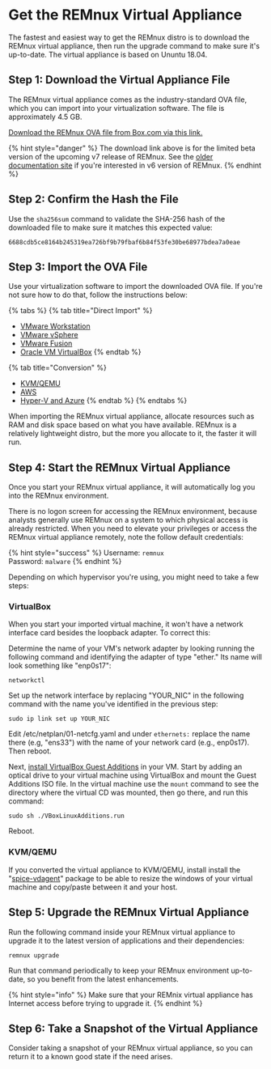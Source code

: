 # Get the REMnux Virtual Appliance

The fastest and easiest way to get the REMnux distro is to download the REMnux virtual appliance, then run the upgrade command to make sure it's up-to-date. The virtual appliance is based on Ununtu 18.04.

## Step 1: Download the Virtual Appliance File <a id="download-virtual-appliance"></a>

The REMnux virtual appliance comes as the industry-standard OVA file, which you can import into your virtualization software. The file is approximately 4.5 GB.

[Download the REMnux OVA file from Box.com via this link.](https://app.box.com/s/8q3baprjfe0t2u5kna210tzcpciivj47)

{% hint style="danger" %}
The download link above is for the limited beta version of the upcoming v7 release of REMnux. See the [older documentation site](https://REMnux.org/docs) if you're interested in v6 version of REMnux.
{% endhint %}

## Step 2: Confirm the Hash the File <a id="confirm-hash"></a>

Use the `sha256sum` command to validate the SHA-256 hash of the downloaded file to make sure it matches this expected value:

```text
6688cdb5ce8164b245319ea726bf9b79fbaf6b84f53fe30be68977bdea7a0eae
```

## Step 3: Import the OVA File <a id="import-ova-file"></a>

Use your virtualization software to import the downloaded OVA file. If you're not sure how to do that, follow the instructions below:

{% tabs %}
{% tab title="Direct Import" %}
* [VMware Workstation](https://docs.vmware.com/en/VMware-Workstation-Pro/15.0/com.vmware.ws.using.doc/GUID-DDCBE9C0-0EC9-4D09-8042-18436DA62F7A.html?hWord=N4IghgNiBcIJYFsAOB7ATgFwAQoG5hAF8g)
* [VMware vSphere](https://docs.vmware.com/en/VMware-vSphere/7.0/com.vmware.vsphere.vm_admin.doc/GUID-17BEDA21-43F6-41F4-8FB2-E01D275FE9B4.html)
* [VMware Fusion](https://docs.vmware.com/en/VMware-Fusion/11/com.vmware.fusion.using.doc/GUID-275EF202-CF74-43BF-A9E9-351488E16030.html)
* [Oracle VM VirtualBox](https://docs.oracle.com/cd/E26217_01/E26796/html/qs-import-vm.html)
{% endtab %}

{% tab title="Conversion" %}
* [KVM/QEMU](https://blog.ricosharp.com/posts/2019/Converting-ova-file-to-qcow2)
* [AWS](https://docs.aws.amazon.com/vm-import/latest/userguide/vmimport-image-import.html)
* [Hyper-V and Azure](https://docs.microsoft.com/en-us/previous-versions/windows/it-pro/windows-server-2012-R2-and-2012/dn873998%28v=ws.11%29?redirectedfrom=MSDN)
{% endtab %}
{% endtabs %}

When importing the REMnux virtual appliance, allocate resources such as RAM and disk space based on what you have available. REMnux is a relatively lightweight distro, but the more you allocate to it, the faster it will run.

## Step 4: Start the REMnux Virtual Appliance

Once you start your REMnux virtual appliance, it will automatically log you into the REMnux environment.

There is no logon screen for accessing the REMnux environment, because analysts generally use REMnux on a system to which physical access is already restricted. When you need to elevate your privileges or access the REMnux virtual appliance remotely, note the follow default credentials:

{% hint style="success" %}
Username: `remnux`  
Password: `malware`
{% endhint %}

Depending on which hypervisor you're using, you might need to take a few steps:

### VirtualBox

When you start your imported virtual machine, it won't have a network interface card besides the loopback adapter. To correct this:

Determine the name of your VM's network adapter by looking running the following command and identifying the adapter of type "ether." Its name will look something like "enp0s17":

```text
networkctl
```

Set up the network interface by replacing "YOUR\_NIC" in the following command with the name you've identified in the previous step:

```text
sudo ip link set up YOUR_NIC
```

Edit /etc/netplan/01-netcfg.yaml and under `ethernets:` replace the name there \(e.g, "ens33"\) with the name of your network card \(e.g., enp0s17\). Then reboot.

Next, [install VirtualBox Guest Additions](https://linuxize.com/post/how-to-install-virtualbox-guest-additions-in-ubuntu/) in your VM. Start by adding an optical drive to your virtual machine using VirtualBox and mount the Guest Additions ISO file. In the virtual machine use the `mount` command to see the directory where the virtual CD was mounted, then go there, and run this command:

```text
sudo sh ./VBoxLinuxAdditions.run
```

Reboot.

### KVM/QEMU

If you converted the virtual appliance to KVM/QEMU, install install the "[spice-vdagent](http://manpages.ubuntu.com/manpages/cosmic/man1/spice-vdagent.1.html)" package to be able to resize the windows of your virtual machine and copy/paste between it and your host.

## Step 5: Upgrade the REMnux Virtual Appliance <a id="upgrade-remnux"></a>

Run the following command inside your REMnux virtual appliance to upgrade it to the latest version of applications and their dependencies:

```text
remnux upgrade
```

Run that command periodically to keep your REMnux environment up-to-date, so you benefit from the latest enhancements.

{% hint style="info" %}
Make sure that your REMnix virtual appliance has Internet access before trying to upgrade it.
{% endhint %}

## Step 6: Take a Snapshot of the Virtual Appliance <a id="take-snapshot"></a>

Consider taking a snapshot of your REMnux virtual appliance, so you can return it to a known good state if the need arises.

